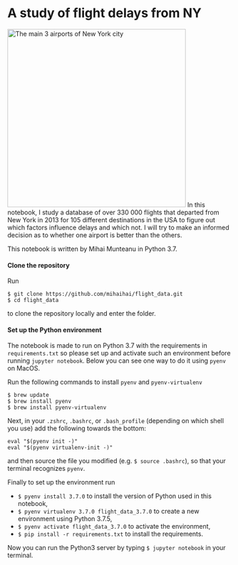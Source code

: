 # A study of flight delays from NY

<img src="http://www.airportspotting.com/wp-content/uploads/2015/05/NewYorkCityAirports.jpg" alt="The main 3 airports of New York city" width="400"/>
In this notebook, I study a database of over 330 000 flights that departed from New York in 2013 for 105 different destinations in the USA to figure out which factors influence delays and which not. I will try to make an informed decision as to whether one airport is better than the others.

This notebook is written by Mihai Munteanu in Python 3.7.

#### Clone the repository

Run 
``` 
$ git clone https://github.com/mihaihai/flight_data.git
$ cd flight_data
```
to clone the repository locally and enter the folder.

#### Set up the Python environment

The notebook is made to run on Python 3.7 with the requirements in `requirements.txt` so please set up and activate such an environment before running `jupyter notebook`. Below you can see one way to do it using `pyenv` on MacOS.

Run the following commands to install `pyenv` and `pyenv-virtualenv`
```
$ brew update
$ brew install pyenv
$ brew install pyenv-virtualenv
```

Next, in your `.zshrc`, `.bashrc`, or `.bash_profile` (depending on which shell you use) add the following towards the bottom:

```
eval "$(pyenv init -)"
eval "$(pyenv virtualenv-init -)"
```

and then source the file you modified (e.g. `$ source .bashrc`), so that your terminal recognizes `pyenv`.


Finally to set up the environment run

- ```$ pyenv install 3.7.0``` to install the version of Python used in this notebook,
- ```$ pyenv virtualenv 3.7.0 flight_data_3.7.0``` to create a new environment using Python 3.7.5,
- ```$ pyenv activate flight_data_3.7.0``` to activate the environment,
- ```$ pip install -r requirements.txt``` to install the requirements.

Now you can run the Python3 server by typing `$ jupyter notebook` in your terminal. 

